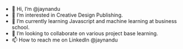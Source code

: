 - 👋 Hi, I’m @jaynandu
- 👀 I’m interested in Creative Design Publishing.
- 🌱 I’m currently learning Javascript and machine learning at business school.
- 💞️ I’m looking to collaborate on various project base learning.
- 📫 How to reach me on LinkedIn @jaynandu

<!---
jaynandu/jaynandu is a ✨ special ✨ repository because its `README.md` (this file) appears on your GitHub profile.
You can click the Preview link to take a look at your changes.
--->

